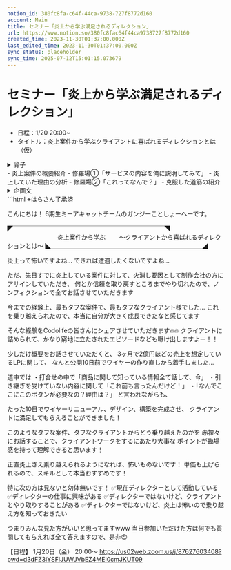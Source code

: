 ```yaml
---
notion_id: 380fc8fa-c64f-44ca-9738-727f8772d160
account: Main
title: セミナー「炎上から学ぶ満足されるディレクション」
url: https://www.notion.so/380fc8fac64f44ca9738727f8772d160
created_time: 2023-11-30T01:37:00.000Z
last_edited_time: 2023-11-30T01:37:00.000Z
sync_status: placeholder
sync_time: 2025-07-12T15:01:15.073679
---
```

# セミナー「炎上から学ぶ満足されるディレクション」

- 日程：1/20 20:00~
- タイトル：炎上案件から学ぶクライアントに喜ばれるディレクションとは（仮）
<details>
<summary>骨子</summary>
</details>
  - 炎上案件の概要紹介
  - 修羅場①「サービスの内容を俺に説明してみて」
  - 炎上していた理由の分析
  - 修羅場②「これってなんで？」
  - 克服した道筋の紹介
<details>
<summary>企画文</summary>
</details>
  ```html
※はらさん了承済

こんにちは！
6期生ミーアキャットチームのガンジーことしょーへーです。

◤￣￣￣￣￣￣￣￣￣￣￣￣￣￣￣￣￣￣￣￣￣￣￣￣￣◥
　  　　　　　　　炎上案件から学ぶ
　　〜クライアントから喜ばれるディレクションとは〜
◣＿＿＿＿＿＿＿＿＿＿＿＿＿＿＿＿＿＿＿＿＿＿＿＿＿◢

炎上って怖いですよね...
できれば遭遇したくないですよね...

ただ、先日すでに炎上している案件に対して、火消し要因として制作会社の方にアサインしていただき、
何とか信頼を取り戻すところまでやり切れたので、ノンフィクションで全てお話させていただきます

今までの経験上、最もタフな案件で、最もタフなクライアント様でした...
これを乗り越えられたので、本当に自分が大きく成長できたなと感じてます

そんな経験をCodolifeの皆さんにシェアさせていただきます🔥🔥
クライアントに詰められて、かなり窮地に立たされたエピソードなども曝け出しますよー！！

少しだけ概要をお話させていただくと、
3ヶ月で2億円ほどの売上を想定しているLPに関して、
なんと公開10日前でワイヤーの作り直しから着手しました...

道中では
・打合せの中で「商品に関して知っている情報全て話して、今」
・引き継ぎを受けていない内容に関して「これ前も言ったんだけど！」
・「なんでここにこのボタンが必要なの？理由は？」
と言われながらも、

たった10日でワイヤーリニューアル、デザイン、構築を完成させ、
クライアントに満足してもらえることができました！

このようなタフな案件、タフなクライアントからどう乗り越えたのかを
赤裸々にお話することで、クライアントワークをするにあたり大事な
ポイントが臨場感を持って理解できると思います！

正直炎上さえ乗り越えられるようになれば、怖いものないです！
単価も上げられるので、スキルとして本当おすすめです！

特に次の方は見ないと勿体無いです！
✅現在ディレクターとして活動している
✅ディレクターの仕事に興味がある
✅ディレクターではないけど、クライアントとやり取りすることがある
✅ディレクターではないけど、炎上は怖いので乗り越え方を知っておきたい

つまりみんな見た方がいいと思ってますwww
当日参加いただけた方は何でも質問してもらえれば全て答えますので、是非😍

【日程】
1月20日（金） 20:00〜
https://us02web.zoom.us/j/87627603408?pwd=d3dFZ3lYSFlJUWJVbEZ4MEl0cmJKUT09
  ```